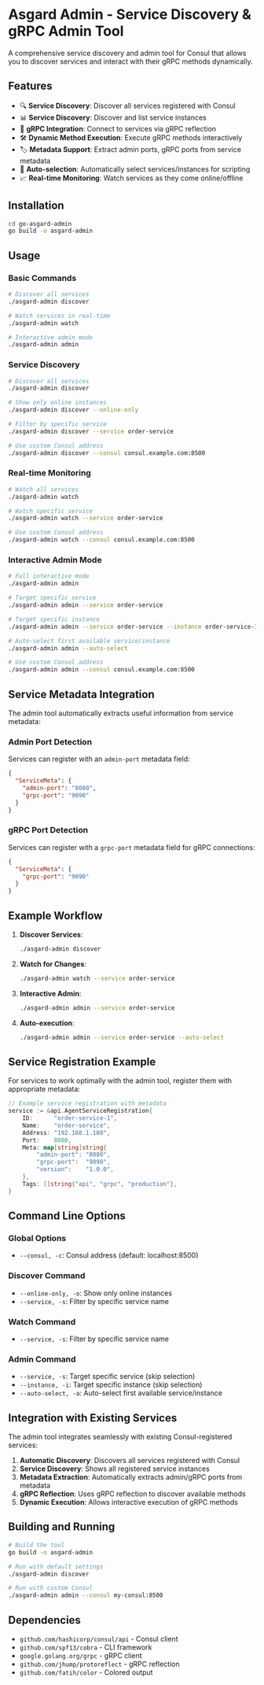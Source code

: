 # Asgard Admin - Service Discovery & gRPC Admin Tool

A comprehensive service discovery and admin tool for Consul that allows you to discover services and interact with their gRPC methods dynamically.

## Features

- 🔍 **Service Discovery**: Discover all services registered with Consul
- 📊 **Service Discovery**: Discover and list service instances
- 🔌 **gRPC Integration**: Connect to services via gRPC reflection
- 🛠️ **Dynamic Method Execution**: Execute gRPC methods interactively
- 🏷️ **Metadata Support**: Extract admin ports, gRPC ports from service metadata
- 🤖 **Auto-selection**: Automatically select services/instances for scripting
- 📈 **Real-time Monitoring**: Watch services as they come online/offline

## Installation

```bash
cd go-asgard-admin
go build -o asgard-admin
```

## Usage

### Basic Commands

```bash
# Discover all services
./asgard-admin discover

# Watch services in real-time
./asgard-admin watch

# Interactive admin mode
./asgard-admin admin
```

### Service Discovery

```bash
# Discover all services
./asgard-admin discover

# Show only online instances
./asgard-admin discover --online-only

# Filter by specific service
./asgard-admin discover --service order-service

# Use custom Consul address
./asgard-admin discover --consul consul.example.com:8500
```

### Real-time Monitoring

```bash
# Watch all services
./asgard-admin watch

# Watch specific service
./asgard-admin watch --service order-service

# Use custom Consul address
./asgard-admin watch --consul consul.example.com:8500
```

### Interactive Admin Mode

```bash
# Full interactive mode
./asgard-admin admin

# Target specific service
./asgard-admin admin --service order-service

# Target specific instance
./asgard-admin admin --service order-service --instance order-service-1

# Auto-select first available service/instance
./asgard-admin admin --auto-select

# Use custom Consul address
./asgard-admin admin --consul consul.example.com:8500
```

## Service Metadata Integration

The admin tool automatically extracts useful information from service metadata:

### Admin Port Detection
Services can register with an `admin-port` metadata field:
```json
{
  "ServiceMeta": {
    "admin-port": "8080",
    "grpc-port": "9090"
  }
}
```

### gRPC Port Detection
Services can register with a `grpc-port` metadata field for gRPC connections:
```json
{
  "ServiceMeta": {
    "grpc-port": "9090"
  }
}
```

## Example Workflow

1. **Discover Services**:
   ```bash
   ./asgard-admin discover
   ```

2. **Watch for Changes**:
   ```bash
   ./asgard-admin watch --service order-service
   ```

3. **Interactive Admin**:
   ```bash
   ./asgard-admin admin --service order-service
   ```

4. **Auto-execution**:
   ```bash
   ./asgard-admin admin --service order-service --auto-select
   ```

## Service Registration Example

For services to work optimally with the admin tool, register them with appropriate metadata:

```go
// Example service registration with metadata
service := &api.AgentServiceRegistration{
    ID:      "order-service-1",
    Name:    "order-service",
    Address: "192.168.1.100",
    Port:    8080,
    Meta: map[string]string{
        "admin-port": "8080",
        "grpc-port":  "9090",
        "version":    "1.0.0",
    },
    Tags: []string{"api", "grpc", "production"},
}
```

## Command Line Options

### Global Options
- `--consul, -c`: Consul address (default: localhost:8500)

### Discover Command
- `--online-only, -o`: Show only online instances
- `--service, -s`: Filter by specific service name

### Watch Command
- `--service, -s`: Filter by specific service name

### Admin Command
- `--service, -s`: Target specific service (skip selection)
- `--instance, -i`: Target specific instance (skip selection)
- `--auto-select, -a`: Auto-select first available service/instance

## Integration with Existing Services

The admin tool integrates seamlessly with existing Consul-registered services:

1. **Automatic Discovery**: Discovers all services registered with Consul
2. **Service Discovery**: Shows all registered service instances
3. **Metadata Extraction**: Automatically extracts admin/gRPC ports from metadata
4. **gRPC Reflection**: Uses gRPC reflection to discover available methods
5. **Dynamic Execution**: Allows interactive execution of gRPC methods

## Building and Running

```bash
# Build the tool
go build -o asgard-admin

# Run with default settings
./asgard-admin discover

# Run with custom Consul
./asgard-admin admin --consul my-consul:8500
```

## Dependencies

- `github.com/hashicorp/consul/api` - Consul client
- `github.com/spf13/cobra` - CLI framework
- `google.golang.org/grpc` - gRPC client
- `github.com/jhump/protoreflect` - gRPC reflection
- `github.com/fatih/color` - Colored output 